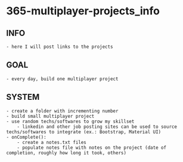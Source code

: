 # 365-multiplayer-projects_info

## INFO
    - here I will post links to the projects

## GOAL
    - every day, build one multiplayer project

## SYSTEM
    - create a folder with incrementing number
    - build small multiplayer project
    - use random techs/softwares to grow my skillset
        - linkedin and other job posting sites can be used to source techs/softwares to integrate (ex.: Bootstrap, Material UI)
    - onComplete():
        - create a notes.txt files
        - populate notes file with notes on the project (date of completion, roughly how long it took, others)
